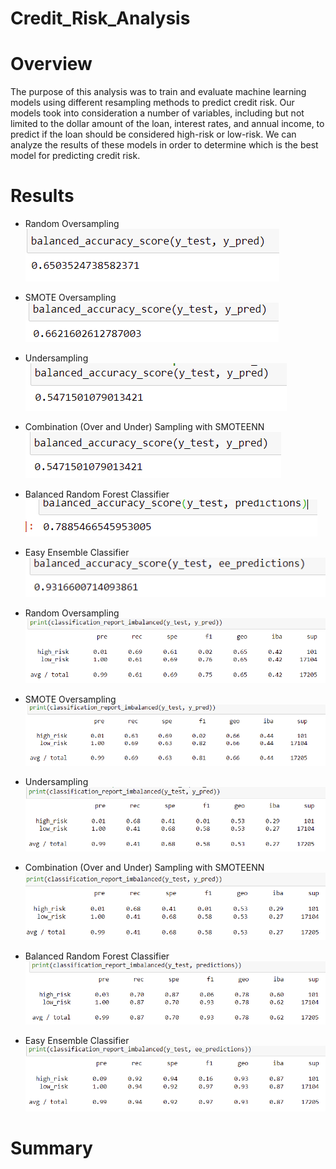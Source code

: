 # Credit_Risk_Analysis

# Overview
The purpose of this analysis was to train and evaluate machine learning models using different resampling methods to predict credit risk. Our models took into consideration a number of variables, including but not limited to the dollar amount of the loan, interest rates, and annual income, to predict if the loan should be considered high-risk or low-risk. We can analyze the results of these models in order to determine which is the best model for predicting credit risk. 

# Results 
- Random Oversampling
![ba1](ba1.PNG)


- SMOTE Oversampling
![ba2](ba2.PNG)


- Undersampling
![ba3](ba3.PNG)

- Combination (Over and Under) Sampling with SMOTEENN
![ba4](ba4.PNG)


- Balanced Random Forest Classifier
![ba5](ba5.PNG)


- Easy Ensemble Classifier
![ba6](ba6.PNG)



- Random Oversampling
![ci1](ci1.PNG)


- SMOTE Oversampling
![ci2](ci2.PNG)


- Undersampling
![ci3](ci3.PNG)


- Combination (Over and Under) Sampling with SMOTEENN
![ci4](ci4.PNG)

- Balanced Random Forest Classifier
![ci5](ci5.PNG)

- Easy Ensemble Classifier
![ci6](ci6.PNG)


# Summary 

